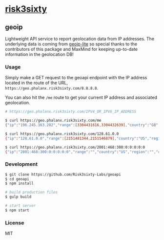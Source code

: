 # [risk3sixty](https://risk3sixty.com)

## geoip

Lightweight API service to report geolocation data from IP addresses.
The underlying data is coming from [geoip-lite](https://www.npmjs.com/package/geoip-lite)
so special thanks to the contributors of this package and
MaxMind for keeping up-to-date information in the geolocation DB!

### Usage

Simply make a GET request to the geoapi endpoint with the IP
address located in the route of the URL,
`https://geo.phalanx.risk3sixty.com/8.8.8.8`.

You can also hit the `/me` route to get your current
IP address and associated geolocation.

```sh
# https://geo.phalanx.risk3sixty.com/IPV4_OR_IPV6_IP_ADDRESS

$ curl https://geo.phalanx.risk3sixty.com/me
{"ip":"196.245.163.202","range":[3304431616,3304432639],"country":"GB","region":"ENG","eu":"1","timezone":"Europe/London","city":"London","ll":[51.5064,-0.02],"metro":0,"area":50}

$ curl https://geo.phalanx.risk3sixty.com/128.61.0.0
{"ip":"128.61.0.0","range":[2151481344,2151546879],"country":"US","region":"GA","eu":"0","timezone":"America/New_York","city":"Atlanta","ll":[33.7746,-84.3973],"metro":524,"area":5}

$ curl https://geo.phalanx.risk3sixty.com/2001:468:300:0:0:0:0:0
{"ip":"2001:468:300:0:0:0:0:0","range":"","country":"US","region":"","city":"","ll":[37.751,-97.822],"metro":0,"area":100,"eu":"0","timezone":"America/Chicago"}
```

### Development

```sh
$ git clone https://github.com/Risk3sixty-Labs/geoapi
$ cd geoapi
$ npm install

# build production files
$ gulp build

# start server
$ npm start
```

### License

MIT